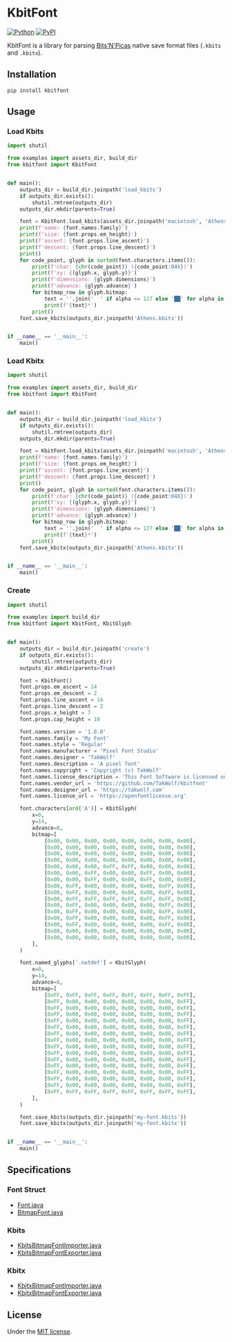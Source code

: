 # KbitFont

[![Python](https://img.shields.io/badge/python-3.10-brightgreen)](https://www.python.org)
[![PyPI](https://img.shields.io/pypi/v/kbitfont)](https://pypi.org/project/kbitfont/)

KbitFont is a library for parsing [Bits'N'Picas](https://github.com/kreativekorp/bitsnpicas) native save format files (`.kbits` and `.kbitx`).

## Installation

```shell
pip install kbitfont
```

## Usage

### Load Kbits

```python
import shutil

from examples import assets_dir, build_dir
from kbitfont import KbitFont


def main():
    outputs_dir = build_dir.joinpath('load_kbits')
    if outputs_dir.exists():
        shutil.rmtree(outputs_dir)
    outputs_dir.mkdir(parents=True)

    font = KbitFont.load_kbits(assets_dir.joinpath('macintosh', 'Athens.kbits'))
    print(f'name: {font.names.family}')
    print(f'size: {font.props.em_height}')
    print(f'ascent: {font.props.line_ascent}')
    print(f'descent: {font.props.line_descent}')
    print()
    for code_point, glyph in sorted(font.characters.items()):
        print(f'char: {chr(code_point)} ({code_point:04X})')
        print(f'xy: {(glyph.x, glyph.y)}')
        print(f'dimensions: {glyph.dimensions}')
        print(f'advance: {glyph.advance}')
        for bitmap_row in glyph.bitmap:
            text = ''.join('  ' if alpha <= 127 else '██' for alpha in bitmap_row)
            print(f'{text}*')
        print()
    font.save_kbits(outputs_dir.joinpath('Athens.kbits'))


if __name__ == '__main__':
    main()
```

### Load Kbitx

```python
import shutil

from examples import assets_dir, build_dir
from kbitfont import KbitFont


def main():
    outputs_dir = build_dir.joinpath('load_kbitx')
    if outputs_dir.exists():
        shutil.rmtree(outputs_dir)
    outputs_dir.mkdir(parents=True)

    font = KbitFont.load_kbitx(assets_dir.joinpath('macintosh', 'Athens.kbitx'))
    print(f'name: {font.names.family}')
    print(f'size: {font.props.em_height}')
    print(f'ascent: {font.props.line_ascent}')
    print(f'descent: {font.props.line_descent}')
    print()
    for code_point, glyph in sorted(font.characters.items()):
        print(f'char: {chr(code_point)} ({code_point:04X})')
        print(f'xy: {(glyph.x, glyph.y)}')
        print(f'dimensions: {glyph.dimensions}')
        print(f'advance: {glyph.advance}')
        for bitmap_row in glyph.bitmap:
            text = ''.join('  ' if alpha <= 127 else '██' for alpha in bitmap_row)
            print(f'{text}*')
        print()
    font.save_kbitx(outputs_dir.joinpath('Athens.kbitx'))


if __name__ == '__main__':
    main()
```

### Create

```python
import shutil

from examples import build_dir
from kbitfont import KbitFont, KbitGlyph


def main():
    outputs_dir = build_dir.joinpath('create')
    if outputs_dir.exists():
        shutil.rmtree(outputs_dir)
    outputs_dir.mkdir(parents=True)

    font = KbitFont()
    font.props.em_ascent = 14
    font.props.em_descent = 2
    font.props.line_ascent = 14
    font.props.line_descent = 2
    font.props.x_height = 7
    font.props.cap_height = 10

    font.names.version = '1.0.0'
    font.names.family = 'My Font'
    font.names.style = 'Regular'
    font.names.manufacturer = 'Pixel Font Studio'
    font.names.designer = 'TakWolf'
    font.names.description = 'A pixel font'
    font.names.copyright = 'Copyright (c) TakWolf'
    font.names.license_description = 'This Font Software is licensed under the SIL Open Font License, Version 1.1'
    font.names.vendor_url = 'https://github.com/TakWolf/kbitfont'
    font.names.designer_url = 'https://takwolf.com'
    font.names.license_url = 'https://openfontlicense.org'

    font.characters[ord('A')] = KbitGlyph(
        x=0,
        y=14,
        advance=8,
        bitmap=[
            [0x00, 0x00, 0x00, 0x00, 0x00, 0x00, 0x00, 0x00],
            [0x00, 0x00, 0x00, 0x00, 0x00, 0x00, 0x00, 0x00],
            [0x00, 0x00, 0x00, 0x00, 0x00, 0x00, 0x00, 0x00],
            [0x00, 0x00, 0x00, 0x00, 0x00, 0x00, 0x00, 0x00],
            [0x00, 0x00, 0x00, 0xFF, 0xFF, 0x00, 0x00, 0x00],
            [0x00, 0x00, 0xFF, 0x00, 0x00, 0xFF, 0x00, 0x00],
            [0x00, 0x00, 0xFF, 0x00, 0x00, 0xFF, 0x00, 0x00],
            [0x00, 0xFF, 0x00, 0x00, 0x00, 0x00, 0xFF, 0x00],
            [0x00, 0xFF, 0x00, 0x00, 0x00, 0x00, 0xFF, 0x00],
            [0x00, 0xFF, 0xFF, 0xFF, 0xFF, 0xFF, 0xFF, 0x00],
            [0x00, 0xFF, 0x00, 0x00, 0x00, 0x00, 0xFF, 0x00],
            [0x00, 0xFF, 0x00, 0x00, 0x00, 0x00, 0xFF, 0x00],
            [0x00, 0xFF, 0x00, 0x00, 0x00, 0x00, 0xFF, 0x00],
            [0x00, 0xFF, 0x00, 0x00, 0x00, 0x00, 0xFF, 0x00],
            [0x00, 0x00, 0x00, 0x00, 0x00, 0x00, 0x00, 0x00],
            [0x00, 0x00, 0x00, 0x00, 0x00, 0x00, 0x00, 0x00],
        ],
    )

    font.named_glyphs['.notdef'] = KbitGlyph(
        x=0,
        y=14,
        advance=8,
        bitmap=[
            [0xFF, 0xFF, 0xFF, 0xFF, 0xFF, 0xFF, 0xFF, 0xFF],
            [0xFF, 0x00, 0x00, 0x00, 0x00, 0x00, 0x00, 0xFF],
            [0xFF, 0x00, 0x00, 0x00, 0x00, 0x00, 0x00, 0xFF],
            [0xFF, 0x00, 0x00, 0x00, 0x00, 0x00, 0x00, 0xFF],
            [0xFF, 0x00, 0x00, 0x00, 0x00, 0x00, 0x00, 0xFF],
            [0xFF, 0x00, 0x00, 0x00, 0x00, 0x00, 0x00, 0xFF],
            [0xFF, 0x00, 0x00, 0x00, 0x00, 0x00, 0x00, 0xFF],
            [0xFF, 0x00, 0x00, 0x00, 0x00, 0x00, 0x00, 0xFF],
            [0xFF, 0x00, 0x00, 0x00, 0x00, 0x00, 0x00, 0xFF],
            [0xFF, 0x00, 0x00, 0x00, 0x00, 0x00, 0x00, 0xFF],
            [0xFF, 0x00, 0x00, 0x00, 0x00, 0x00, 0x00, 0xFF],
            [0xFF, 0x00, 0x00, 0x00, 0x00, 0x00, 0x00, 0xFF],
            [0xFF, 0x00, 0x00, 0x00, 0x00, 0x00, 0x00, 0xFF],
            [0xFF, 0x00, 0x00, 0x00, 0x00, 0x00, 0x00, 0xFF],
            [0xFF, 0x00, 0x00, 0x00, 0x00, 0x00, 0x00, 0xFF],
            [0xFF, 0xFF, 0xFF, 0xFF, 0xFF, 0xFF, 0xFF, 0xFF],
        ],
    )

    font.save_kbits(outputs_dir.joinpath('my-font.kbits'))
    font.save_kbitx(outputs_dir.joinpath('my-font.kbitx'))


if __name__ == '__main__':
    main()
```

## Specifications

### Font Struct

- [Font.java](bitsnpicas-spec/bitsnpicas/src/main/java/com/kreative/bitsnpicas/Font.java)
- [BitmapFont.java](bitsnpicas-spec/bitsnpicas/src/main/java/com/kreative/bitsnpicas/BitmapFont.java)

### Kbits

- [KbitsBitmapFontImporter.java](bitsnpicas-spec/bitsnpicas/src/main/java/com/kreative/bitsnpicas/importer/KbitsBitmapFontImporter.java)
- [KbitsBitmapFontExporter.java](bitsnpicas-spec/bitsnpicas/src/main/java/com/kreative/bitsnpicas/exporter/KbitsBitmapFontExporter.java)

### Kbitx

- [KbitxBitmapFontImporter.java](bitsnpicas-spec/bitsnpicas/src/main/java/com/kreative/bitsnpicas/importer/KbitxBitmapFontImporter.java)
- [KbitxBitmapFontExporter.java](bitsnpicas-spec/bitsnpicas/src/main/java/com/kreative/bitsnpicas/exporter/KbitxBitmapFontExporter.java)

## License

Under the [MIT license](LICENSE).
